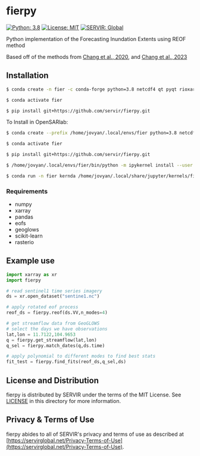 # fierpy

[![Python: 3.8](https://img.shields.io/badge/python-3.8-blue.svg)](https://www.python.org/)
[![License: MIT](https://img.shields.io/badge/License-MIT-yellow.svg)](https://opensource.org/licenses/MIT)
[![SERVIR: Global](https://img.shields.io/badge/SERVIR-Global-green)](https://servirglobal.net)

Python implementation of the Forecasting Inundation Extents using REOF method

Based off of the methods from [Chang et al., 2020](https://doi.org/10.1016/j.rse.2020.111732), and [Chang et al., 2023](https://doi.org/10.1016/j.envsoft.2023.105643)

## Installation

```bash
$ conda create -n fier -c conda-forge python=3.8 netcdf4 qt pyqt rioxarray numpy scipy xarray pandas scikit-learn eofs geoglows

$ conda activate fier

$ pip install git+https://github.com/servir/fierpy.git
```

To Install in OpenSARlab:

```bash
$ conda create --prefix /home/jovyan/.local/envs/fier python=3.8 netcdf4 qt pyqt rioxarray numpy scipy xarray pandas scikit-learn eofs geoglows jupyter kernda

$ conda activate fier

$ pip install git+https://github.com/servir/fierpy.git

$ /home/jovyan/.local/envs/fier/bin/python -m ipykernel install --user --name fier

$ conda run -n fier kernda /home/jovyan/.local/share/jupyter/kernels/fier/kernel.json --env-dir /home/jovyan/.local/envs/fier -o
```

### Requirements
 * numpy
 * xarray
 * pandas
 * eofs
 * geoglows
 * scikit-learn
 * rasterio


## Example use

```python
import xarray as xr
import fierpy

# read sentinel1 time series imagery
ds = xr.open_dataset("sentine1.nc")

# apply rotated eof process
reof_ds = fierpy.reof(ds.VV,n_modes=4)

# get streamflow data from GeoGLOWS
# select the days we have observations
lat,lon = 11.7122,104.9653
q = fierpy.get_streamflow(lat,lon)
q_sel = fierpy.match_dates(q,ds.time)

# apply polynomial to different modes to find best stats
fit_test = fierpy.find_fits(reof_ds,q_sel,ds)
```


## License and Distribution

fierpy is distributed by SERVIR under the terms of the MIT License. See
[LICENSE](https://github.com/SERVIR/fierpy/blob/master/LICENSE) in this directory for more information.

## Privacy & Terms of Use

fierpy abides to all of SERVIR's privacy and terms of use as described
at [https://servirglobal.net/Privacy-Terms-of-Use](https://servirglobal.net/Privacy-Terms-of-Use).

